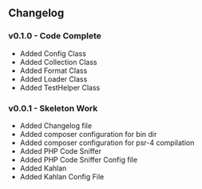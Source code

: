 ## Changelog

### v0.1.0 - Code Complete
- Added Config Class 
- Added Collection Class
- Added Format Class
- Added Loader Class
- Added TestHelper Class

### v0.0.1 - Skeleton Work
- Added Changelog file
- Added composer configuration for bin dir
- Added composer configuration for psr-4 compilation
- Added PHP Code Sniffer
- Added PHP Code Sniffer Config file
- Added Kahlan
- Added Kahlan Config File
